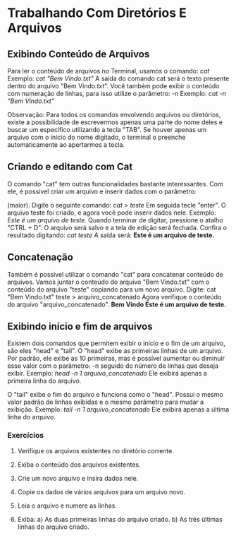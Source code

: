 ﻿# Trabalhando Com Diretórios E Arquivos

## Exibindo Conteúdo de Arquivos

Para ler o conteúdo de arquivos no Terminal, usamos o comando:
*cat*
Exemplo:
*cat "Bem Vindo.txt"*
A saída do comando cat será o texto presente dentro do arquivo "Bem Vindo.txt".
Você também pode exibir o conteúdo com numeração de linhas, para isso utilize o parâmetro:
-n
Exemplo:
*cat -n "Bem Vindo.txt"*

Observação: Para todos os comandos envolvendo arquivos ou diretórios, existe a possibilidade de escrevermos apenas uma parte do nome deles e buscar um específico utilizando
a tecla "TAB". Se houver apenas um arquivo com o início do nome digitado, o terminal o preenche automaticamente ao apertarmos a tecla.

## Criando e editando com Cat

O comando "cat" tem outras funcionalidades bastante interessantes.
Com ele, é possível criar um arquivo e inserir dados com o parâmetro:
>
(maior).
Digite o seguinte comando:
*cat > teste*
Em seguida tecle "enter". O arquivo teste foi criado, e agora você pode inserir dados nele. Exemplo:
*Este é um arquivo de teste.*
Quando terminar de digitar, pressione o atalho "CTRL + D". O arquivo será salvo e a tela de edição será fechada.
Confira o resultado digitando:
*cat teste*
A saída será:
**Este é um arquivo de teste.**

## Concatenação

Também é possível utilizar o comando "cat" para concatenar conteúdo de
arquivos.
Vamos juntar o conteúdo do arquivo "Bem Vindo.txt" com o conteúdo do arquivo "teste" copiando para um novo arquivo.
Digite:
cat "Bem Vindo.txt" teste > arquivo_concatenado
Agora verifique o conteúdo do arquivo "arquivo_concatenado".
**Bem Vindo
Este é um arquivo de teste.**

## Exibindo início e fim de arquivos

Existem dois comandos que permitem exibir o início e o fim de um
arquivo, são eles "head" e "tail".
O "head" exibe as primeiras linhas de um arquivo. Por padrão, ele exibe as 10 primeiras, mas é possível aumentar ou diminuir esse valor com o parâmetro:
-n
seguido do número de linhas que deseja exibir.
Exemplo:
*head -n 1 arquivo_concatenado*
Ele exibirá apenas a primeira linha do arquivo.

O "tail" exibe o fim do arquivo e funciona como o "head". Possui o mesmo valor padrão de linhas exibidas e o mesmo parâmetro para mudar a exibição.
Exemplo:
*tail -n 1 arquivo_concatenado*
Ele exibirá apenas a última linha do arquivo.

### Exercícios

1. Verifique os arquivos existentes no diretório corrente.

2. Exiba o conteúdo dos arquivos existentes.

3. Crie um novo arquivo e insira dados nele.

4. Copie os dados de vários arquivos para um arquivo novo.

5. Leia o arquivo e numere as linhas.

6. Exiba:
a) As duas primeiras linhas do arquivo criado.
b) As três últimas linhas do arquivo criado.
